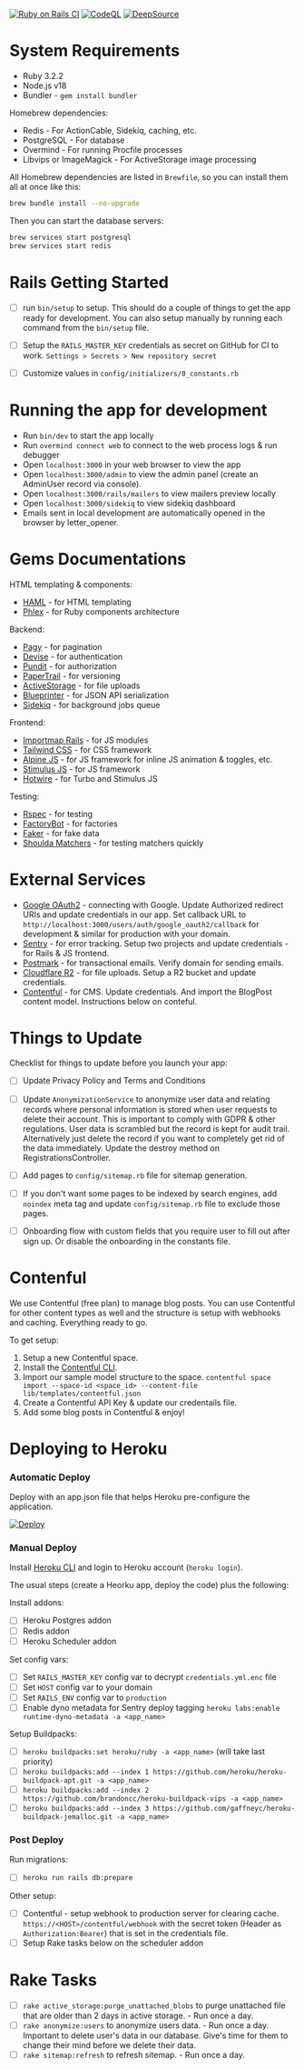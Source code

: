 [![Ruby on Rails CI](https://github.com/danielpaul/rails-starter/actions/workflows/rubyonrails.yml/badge.svg)](https://github.com/danielpaul/rails-starter/actions/workflows/rubyonrails.yml)
[![CodeQL](https://github.com/danielpaul/rails-starter/actions/workflows/github-code-scanning/codeql/badge.svg)](https://github.com/danielpaul/rails-starter/actions/workflows/github-code-scanning/codeql)
[![DeepSource](https://app.deepsource.com/gh/danielpaul/rails-starter.svg/?label=active+issues&show_trend=true&token=EPgQdBy2pEYTcBb-PA1yZnFc)](https://app.deepsource.com/gh/danielpaul/rails-starter/?ref=repository-badge)

# System Requirements

- Ruby 3.2.2
- Node.js v18
- Bundler - `gem install bundler`

Homebrew dependencies:

- Redis - For ActionCable, Sidekiq, caching, etc.
- PostgreSQL - For database
- Overmind - For running Procfile processes
- Libvips or ImageMagick - For ActiveStorage image processing

All Homebrew dependencies are listed in `Brewfile`, so you can install them all at once like this:

```bash
brew bundle install --no-upgrade
```

Then you can start the database servers:

```bash
brew services start postgresql
brew services start redis
```

# Rails Getting Started

- [ ] run `bin/setup` to setup. This should do a couple of things to get the app ready for development. You can also setup manually by running each command from the `bin/setup` file.

- [ ] Setup the `RAILS_MASTER_KEY` credentials as secret on GitHub for CI to work. `Settings > Secrets > New repository secret`

- [ ] Customize values in `config/initializers/0_constants.rb`

# Running the app for development

- Run `bin/dev` to start the app locally
- Run `overmind connect web` to connect to the web process logs & run debugger
- Open `localhost:3000` in your web browser to view the app
- Open `localhost:3000/admin` to view the admin panel (create an AdminUser record via console).
- Open `localhost:3000/rails/mailers` to view mailers preview locally
- Open `localhost:3000/sidekiq` to view sidekiq dashboard
- Emails sent in local development are automatically opened in the browser by letter_opener.

# Gems Documentations

HTML templating & components:

- [HAML](https://haml.info/) - for HTML templating
- [Phlex](https://www.phlex.fun) - for Ruby components architecture

Backend:

- [Pagy](https://ddnexus.github.io/pagy/) - for pagination
- [Devise](https://github.com/heartcombo/devise) - for authentication
- [Pundit](https://github.com/varvet/pundit) - for authorization
- [PaperTrail](https://github.com/paper-trail-gem/paper_trail) - for versioning
- [ActiveStorage](https://edgeguides.rubyonrails.org/active_storage_overview.html) - for file uploads
- [Blueprinter](https://github.com/procore/blueprinter) - for JSON API serialization
- [Sidekiq](https://github.com/sidekiq/sidekiq) - for background jobs queue

Frontend:

- [Importmap Rails](https://github.com/rails/importmap-rails) - for JS modules
- [Tailwind CSS](https://tailwindcss.com/docs) - for CSS framework
- [Alpine JS](https://alpinejs.dev/) - for JS framework for inline JS animation & toggles, etc.
- [Stimulus JS](https://stimulus.hotwire.dev/handbook/introduction) - for JS framework
- [Hotwire](https://hotwire.dev/) - for Turbo and Stimulus JS

Testing:

- [Rspec](https://rspec.info/) - for testing
- [FactoryBot](https://github.com/thoughtbot/factory_bot) - for factories
- [Faker](https://github.com/faker-ruby/faker) - for fake data
- [Shoulda Matchers](https://github.com/thoughtbot/shoulda-matchers) - for testing matchers quickly

# External Services

- [Google OAuth2](https://code.google.com/apis/console/) - connecting with Google. Update Authorized redirect URIs and update credentials in our app. Set callback URL to `http://localhost:3000/users/auth/google_oauth2/callback` for development & similar for production with your domain.
- [Sentry](https://sentry.io/welcome/) - for error tracking. Setup two projects and update credentials - for Rails & JS frontend.
- [Postmark](https://postmarkapp.com/) - for transactional emails. Verify domain for sending emails.
- [Cloudflare R2](https://developers.cloudflare.com/r2/) - for file uploads. Setup a R2 bucket and update credentials.
- [Contentful](https://www.contentful.com/) - for CMS. Update credentials. And import the BlogPost content model. Instructions below on conteful.

# Things to Update

Checklist for things to update before you launch your app:

- [ ] Update Privacy Policy and Terms and Conditions
- [ ] Update `AnonymizationService` to anonymize user data and relating records where personal information is stored when user requests to delete their account. This is important to comply with GDPR & other regulations. User data is scrambled but the record is kept for audit trail. Alternatively just delete the record if you want to completely get rid of the data immediately. Update the destroy method on RegistrationsController.

- [ ] Add pages to `config/sitemap.rb` file for sitemap generation.
- [ ] If you don't want some pages to be indexed by search engines, add `noindex` meta tag and update `config/sitemap.rb` file to exclude those pages.

- [ ] Onboarding flow with custom fields that you require user to fill out after sign up. Or disable the onboarding in the constants file.

# Contenful

We use Contentful (free plan) to manage blog posts. You can use Contentful for other content types as well and the structure is setup with webhooks and caching. Everything ready to go.

To get setup:

1. Setup a new Contentful space.
2. Install the [Contentful CLI](https://www.contentful.com/developers/docs/tutorials/cli/installation/).
3. Import our sample model structure to the space. `contentful space import --space-id <space_id> --content-file lib/templates/contentful.json`
4. Create a Contentful API Key & update our credentails file.
5. Add some blog posts in Contentful & enjoy!

# Deploying to Heroku

### Automatic Deploy

Deploy with an app.json file that helps Heroku pre-configure the application.

[![Deploy](https://www.herokucdn.com/deploy/button.svg)](https://dashboard.heroku.com/new?template=https://github.com/danielpaul/RapidRails)

### Manual Deploy

Install [Heroku CLI](https://toolbelt.heroku.com/) and login to Heroku account (`heroku login`).

The usual steps (create a Heorku app, deploy the code) plus the following:

Install addons:

- [ ] Heroku Postgres addon
- [ ] Redis addon
- [ ] Heroku Scheduler addon

Set config vars:

- [ ] Set `RAILS_MASTER_KEY` config var to decrypt `credentials.yml.enc` file
- [ ] Set `HOST` config var to your domain
- [ ] Set `RAILS_ENV` config var to `production`
- [ ] Enable dyno metadata for Sentry deploy tagging `heroku labs:enable runtime-dyno-metadata -a <app_name>`

Setup Buildpacks:

- [ ] `heroku buildpacks:set heroku/ruby -a <app_name>` (will take last priority)
- [ ] `heroku buildpacks:add --index 1 https://github.com/heroku/heroku-buildpack-apt.git -a <app_name>`
- [ ] `heroku buildpacks:add --index 2 https://github.com/brandoncc/heroku-buildpack-vips -a <app_name>`
- [ ] `heroku buildpacks:add --index 3 https://github.com/gaffneyc/heroku-buildpack-jemalloc.git -a <app_name>`

### Post Deploy

Run migrations:

- [ ] `heroku run rails db:prepare`

Other setup:

- [ ] Contentful - setup webhook to production server for clearing cache. `https://<HOST>/contentful/webhook` with the secret token (Header as `Authorization:Bearer`) that is set in the credentials file.
- [ ] Setup Rake tasks below on the scheduler addon

# Rake Tasks

- [ ] `rake active_storage:purge_unattached_blobs` to purge unattached file that are older than 2 days in active storage. - Run once a day.
- [ ] `rake anonymize:users` to anonymize users data. - Run once a day. Important to delete user's data in our database. Give's time for them to change their mind before we delete their data.
- [ ] `rake sitemap:refresh` to refresh sitemap. - Run once a day.
